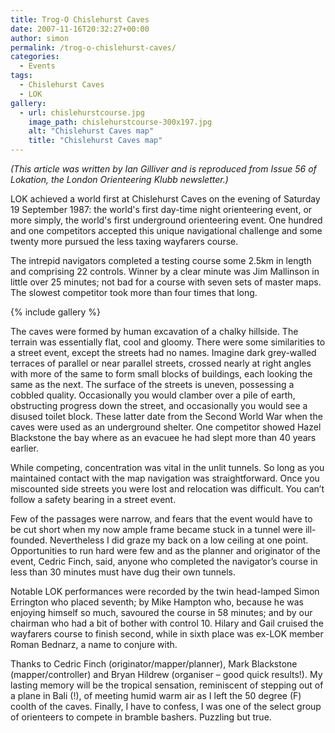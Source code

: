 ```yaml
---
title: Trog-O Chislehurst Caves
date: 2007-11-16T20:32:27+00:00
author: simon
permalink: /trog-o-chislehurst-caves/
categories:
  - Events
tags:
  - Chislehurst Caves
  - LOK
gallery:
  - url: chislehurstcourse.jpg
    image_path: chislehurstcourse-300x197.jpg
    alt: "Chislehurst Caves map"
    title: "Chislehurst Caves map"
---
```

_(This article was written by Ian Gilliver and is reproduced from Issue 56 of Lokation, the London Orienteering Klubb newsletter.)_

LOK achieved a world first at Chislehurst Caves on the evening of Saturday 19 September 1987: the world's first day-time night orienteering event, or more simply, the world's first underground orienteering event. One hundred and one competitors accepted this unique navigational challenge and some twenty more pursued the less taxing wayfarers course.

<!--more-->

The intrepid navigators completed a testing course some 2.5km in length and comprising 22 controls. Winner by a clear minute was Jim Mallinson in little over 25 minutes; not bad for a course with seven sets of master maps. The slowest competitor took more than four times that long.

{% include gallery %}

The caves were formed by human excavation of a chalky hillside. The terrain was essentially flat, cool and gloomy. There were some similarities to a street event, except the streets had no names. Imagine dark grey-walled terraces of parallel or near parallel streets, crossed nearly at right angles with more of the same to form small blocks of buildings, each looking the same as the next. The surface of the streets is uneven, possessing a cobbled quality. Occasionally you would clamber over a pile of earth, obstructing progress down the street, and occasionally you would see a disused toilet block. These latter date from the Second World War when the caves were used as an underground shelter. One competitor showed Hazel Blackstone the bay where as an evacuee he had slept more than 40 years earlier.

While competing, concentration was vital in the unlit tunnels. So long as you maintained contact with the map navigation was straightforward. Once you miscounted side streets you were lost and relocation was difficult. You can&#8217;t follow a safety bearing in a street event.

Few of the passages were narrow, and fears that the event would have to be cut short when my now ample frame became stuck in a tunnel were ill-founded. Nevertheless I did graze my back on a low ceiling at one point. Opportunities to run hard were few and as the planner and originator of the event, Cedric Finch, said, anyone who completed the navigator&#8217;s course in less than 30 minutes must have dug their own tunnels.

Notable LOK performances were recorded by the twin head-lamped Simon Errington who placed seventh; by Mike Hampton who, because he was enjoying himself so much, savoured the course in 58 minutes; and by our chairman who had a bit of bother with control 10. Hilary and Gail cruised the wayfarers course to finish second, while in sixth place was ex-LOK member Roman Bednarz, a name to conjure with.

Thanks to Cedric Finch (originator/mapper/planner), Mark Blackstone (mapper/controller) and Bryan Hildrew (organiser &#8211; good quick results!). My lasting memory will be the tropical sensation, reminiscent of stepping out of a plane in Bali (!), of meeting humid warm air as I left the 50 degree (F) coolth of the caves. Finally, I have to confess, I was one of the select group of orienteers to compete in bramble bashers. Puzzling but true.
